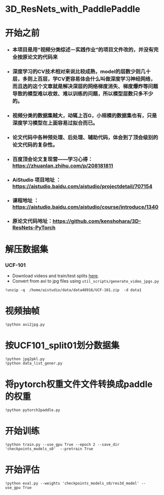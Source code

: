 # **3D_ResNets_with_PaddlePaddle**
# **开始之前**
* ### 本项目是用“视频分类综述－实践作业”的项目文件改的，并没有完全按原论文的代码来
* ### 深度学习的CV技术相对来说比较成熟，model的层数少则几十层，多则上百层，学CV更容易体会什么叫做深度学习神经网络，而且选的这个文章就是解决深层的网络梯度消失、梯度爆炸等问题导致的模型难以收敛、难以训练的问题，所以模型层数只多不少的。
* ### 视频分类的数据集贼大，动辄上百G，小规模的数据集也有，只是深度学习模型在上面容易过拟合而已。
* ### 论文代码中各种预处理、后处理、辅助代码，体会到了顶会级别的论文代码的复杂性。
* ### 百度顶会论文复现营——学习心得：https://zhuanlan.zhihu.com/p/208181811
* ### AiStudio 项目地址 ：https://aistudio.baidu.com/aistudio/projectdetail/707154
* ### 课程地址 ：https://aistudio.baidu.com/aistudio/course/introduce/1340
* ### 原论文代码地址：https://github.com/kenshohara/3D-ResNets-PyTorch



# **解压数据集**
### UCF-101

* Download videos and train/test splits [here](http://crcv.ucf.edu/data/UCF101.php).
* Convert from avi to jpg files using ```util_scripts/generate_video_jpgs.py```

```
!unzip -q  /home/aistudio/data/data48916/UCF-101.zip  -d data1
```
# **视频抽帧**
```
!python avi2jpg.py
```
# 按UCF101_split01划分数据集
```
!python jpg2pkl.py
!python data_list_gener.py
```
# **将pytorch权重文件文件转换成paddle的权重**
```
!python pytorch2paddle.py

```
# **开始训练**
```
!python train.py --use_gpu True --epoch 2 --save_dir 'checkpoints_models_s0'  --pretrain True

```
# **开始评估**
```
!python eval.py --weights 'checkpoints_models_s0/res3d_model' --use_gpu True

```
